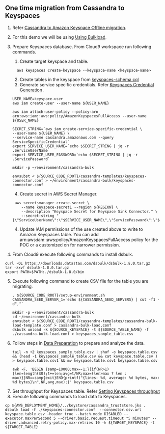 ## One time migration from Cassandra to Keyspaces
1. Refer [Cassandra to Amazon Keyspace Offline migration](https://docs.aws.amazon.com/keyspaces/latest/devguide/migrating.html).
2. For this demo we will be using [Using Bulkload](https://docs.aws.amazon.com/keyspaces/latest/devguide/dsbulk-upload.html).

3. Prepare Keyspaces database. From Cloud9 workspace run following commands. 
   1. Create target keyspace and table.
    ```shell
      aws keyspaces create-keyspace --keyspace-name <keyspace-name>
    ```
   2. Create tables in the keyspace from [keyspaces-schema.cql](./cassandra-templates/keyspaces-schema.cql)
   3. Generate service specific credentials. Refer [Keyspaces Credential Generation](https://docs.aws.amazon.com/keyspaces/latest/devguide/programmatic.credentials.ssc.html) .
    ```shell
    USER_NAME=keyspace-user
    aws iam create-user --user-name ${USER_NAME}
    
    aws iam attach-user-policy --policy-arn arn:aws:iam::aws:policy/AmazonKeyspacesFullAccess --user-name ${USER_NAME}
   
    SECRET_STRING=`aws iam create-service-specific-credential \
    --user-name ${USER_NAME} \
    --service-name cassandra.amazonaws.com --query ServiceSpecificCredential`
    export SERVICE_USER_NAME=`echo $SECRET_STRING | jq -r  .ServiceUserName`
    export SERVICE_USER_PASSWORD=`echo $SECRET_STRING | jq -r  .ServicePassword`
   
    mkdir -p ~/environment/cassandra-bulk
       
    envsubst < ${SOURCE_CODE_ROOT}/cassandra-templates/keyspaces-connector.conf > ~/environment/cassandra-bulk/keyspaces-connector.conf 
    ```
   4. Create secret in AWS Secret Manager.
    ```shell
     aws secretsmanager create-secret \
        --name keyspace-secret1 --region ${REGION} \
        --description "Keyspace Secret for Keyspace Sink Connector." \
        --secret-string "{\"ServiceUserName\":\"$SERVICE_USER_NAME\",\"ServicePassword\":\"${SERVICE_USER_PASSWORD}\"}"
    ```
   4. Update IAM permissions of the use created above to write to Amazon Keyspaces table. You can add arn:aws:iam::aws:policy/AmazonKeyspacesFullAccess policy for the POC or a customized on for narrower permission.   

4. From Cloud9 execute following commands to install dsbulk. 
```
curl -OL https://downloads.datastax.com/dsbulk/dsbulk-1.8.0.tar.gz
tar -zxvf dsbulk-1.8.0.tar.gz
export PATH=$PATH:./dsbulk-1.8.0/bin
```
5. Execute following command to create CSV file for the table you are migrating.
   ```
   . ${SOURCE_CODE_ROOT}/setup-environment.sh
   CASSANDRA_SEED_SERVER_1=`echo ${CASSANDRA_SEED_SERVERS} | cut -f1 -d","`
   ```
   ```
   mkdir -p ~/environment/cassandra-bulk
   cd ~/environment/cassandra-bulk
   envsubst < ${SOURCE_CODE_ROOT}/cassandra-templates/cassandra-bulk-load-template.conf > cassandra-bulk-load.conf 
   dsbulk unload -k ${SOURCE_KEYSPACE} -t ${SOURCE_TABLE_NAME} -f ./cassandra-bulk-load.conf > keyspaces_sample_table.csv
   ```
5. Follow steps in [Data Preparation](https://docs.aws.amazon.com/keyspaces/latest/devguide/dsbulk-upload-prepare-data.html) to prepare and analyze the data. 
   ```
   tail -n +2 keyspaces_sample_table.csv | shuf -o keyspace.table.csv && (head -1 keyspaces_sample_table.csv && cat keyspace.table.csv ) > keyspace.table.csv1 && mv keyspace.table.csv1 keyspace.table.csv
   ```
   ```
   awk -F, 'BEGIN {samp=10000;max=-1;}{if(NR>1){len=length($0);t+=len;avg=t/NR;max=(len>max ? len : max)}}NR==samp{exit}END{printf("{lines: %d, average: %d bytes, max: %d bytes}\n",NR,avg,max);}' keyspace.table.csv
   ```
6. Set throughput for Keyspaces table. Refer [Setting Keyspaces throughput](https://docs.aws.amazon.com/keyspaces/latest/devguide/dsbulk-upload-capacity.html)
7. Execute following commands to load data to Keyspaces.
```
cp ${AWS_DEPLOYMENT_HOME}/../keystore/cassandra_truststore.jks .
dsbulk load -f ./keyspaces-connector.conf  --connector.csv.url keyspace.table.csv -header true --batch.mode DISABLED --executor.maxPerSecond 5 --driver.basic.request.timeout "5 minutes" --driver.advanced.retry-policy.max-retries 10 -k ${TARGET_KEYSPACE} -t ${TARGET_TABLE}
```


